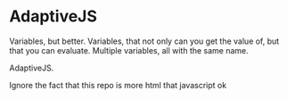 # AdaptiveJS
Variables, but better.
Variables, that not only can you get the value of, but that you can evaluate.
Multiple variables, all with the same name.

AdaptiveJS.

Ignore the fact that this repo is more html that javascript ok

